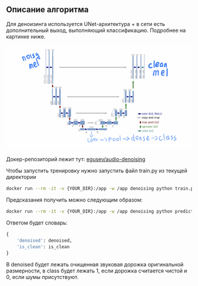 ## Описание алгоритма

Для деноизинга используется UNet-архитектура + в сети есть дополнительный выход, выполняющий классификацию. Подробнее на картинке ниже.

![UNet](/img/unet_with_class_head.jpg)

Докер-репозиторий лежит тут: [egusev/audio-denoising](https://hub.docker.com/repository/docker/egusev/audio-denoising)

Чтобы запустить тренировку нужно запустить файл train.py из текущей директории

```bash
docker run --rm -it -v {YOUR_DIR}:/app -w /app denoising python train.py
```

Предсказания получить можно следующим образом:

```bash
docker run --rm -it -v {YOUR_DIR}:/app -w /app denoising python predict.py --mel-path {YOUR_PATH}
```

Ответом будет словарь:

```python
{
    'denoised': denoised,
    'is_clean': is_clean
}
```

В denoised будет лежать очищенная звуковая дорожка оригинальной размерности, в class будет лежать 1, если дорожка считается чистой и 0, если шумы присутствуют.
